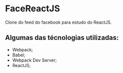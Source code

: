 # FaceReactJS
Clone do feed do facebook para estudo do ReactJS.

## Algumas das técnologias utilizadas:
- Webpack;
- Babel;
- Webpack Dev Server;
- ReactJS;